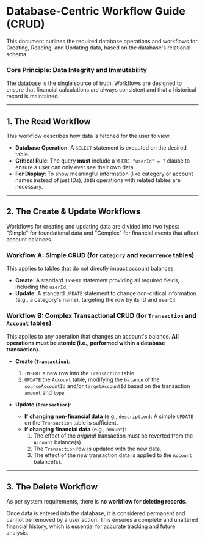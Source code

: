 # Database-Centric Workflow Guide (CRUD)

This document outlines the required database operations and workflows for Creating, Reading, and Updating data, based on the database's relational schema.

### Core Principle: Data Integrity and Immutability

The database is the single source of truth. Workflows are designed to ensure that financial calculations are always consistent and that a historical record is maintained.

---

## 1. The Read Workflow

This workflow describes how data is fetched for the user to view.

-   **Database Operation**: A `SELECT` statement is executed on the desired table.
-   **Critical Rule**: The query **must** include a `WHERE "userId" = ?` clause to ensure a user can only ever see their own data.
-   **For Display**: To show meaningful information (like category or account names instead of just IDs), `JOIN` operations with related tables are necessary.

---

## 2. The Create & Update Workflows

Workflows for creating and updating data are divided into two types: "Simple" for foundational data and "Complex" for financial events that affect account balances.

### Workflow A: Simple CRUD (for `Category` and `Recurrence` tables)

This applies to tables that do not directly impact account balances.

-   **Create**: A standard `INSERT` statement providing all required fields, including the `userId`.
-   **Update**: A standard `UPDATE` statement to change non-critical information (e.g., a category's name), targeting the row by its ID and `userId`.

### Workflow B: Complex Transactional CRUD (for `Transaction` and `Account` tables)

This applies to any operation that changes an account's balance. **All operations must be atomic (i.e., performed within a database transaction).**

-   **Create (`Transaction`)**:
    1.  `INSERT` a new row into the `Transaction` table.
    2.  `UPDATE` the `Account` table, modifying the `balance` of the `sourceAccountId` and/or `targetAccountId` based on the transaction `amount` and `type`.

-   **Update (`Transaction`)**:
    *   **If changing non-financial data** (e.g., `description`): A simple `UPDATE` on the `Transaction` table is sufficient.
    *   **If changing financial data** (e.g., `amount`):
        1.  The effect of the *original* transaction must be reverted from the `Account` balance(s).
        2.  The `Transaction` row is updated with the new data.
        3.  The effect of the *new* transaction data is applied to the `Account` balance(s).

---

## 3. The Delete Workflow

As per system requirements, there is **no workflow for deleting records**.

Once data is entered into the database, it is considered permanent and cannot be removed by a user action. This ensures a complete and unaltered financial history, which is essential for accurate tracking and future analysis.
